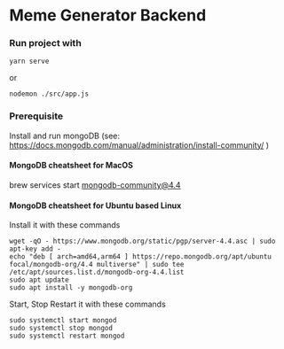 # Meme Generator Backend 

### Run project with
```
yarn serve
```
or
```
nodemon ./src/app.js
```

### Prerequisite
Install and run mongoDB (see: https://docs.mongodb.com/manual/administration/install-community/ )

#### MongoDB cheatsheet for MacOS

brew services start mongodb-community@4.4

#### MongoDB cheatsheet for Ubuntu based Linux

Install it with these commands
```
wget -qO - https://www.mongodb.org/static/pgp/server-4.4.asc | sudo apt-key add -
echo "deb [ arch=amd64,arm64 ] https://repo.mongodb.org/apt/ubuntu focal/mongodb-org/4.4 multiverse" | sudo tee /etc/apt/sources.list.d/mongodb-org-4.4.list
sudo apt update
sudo apt install -y mongodb-org
```
Start, Stop Restart it with these commands
```
sudo systemctl start mongod
sudo systemctl stop mongod
sudo systemctl restart mongod

```
